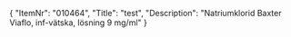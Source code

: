 {
  "ItemNr": "010464",
  "Title": "test",
  "Description": "Natriumklorid Baxter Viaflo, inf-vätska, lösning 9 mg/ml"
}